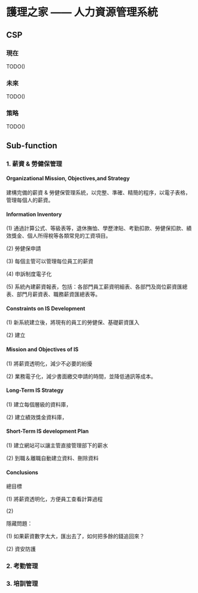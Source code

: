 # 護理之家 —— 人力資源管理系統

## CSP

### 現在

TODO()

### 未來

TODO()

### 策略

TODO()

## Sub-function

### 1. 薪資 & 勞健保管理

#### Organizational Mission, Objectives,and Strategy

建構完備的薪資 & 勞健保管理系統，以完整、準確、精簡的程序，以電子表格，管理每個人的薪資。

#### Information Inventory

(1) 通過計算公式、等級表等，退休撫恤、學歷津貼、考勤扣款、勞健保扣款、績效獎金、個人所得稅等各類常見的工資項目。

(2) 勞健保申請

(3) 每個主管可以管理每位員工的薪資

(4) 申訴制度電子化

(5) 系統內建薪資報表，包括：各部門員工薪資明細表、各部門及崗位薪資匯總表、部門月薪資表、職務薪資匯總表等。

<!-- 部門及崗位薪資多月總和表、部門及崗位多月薪資對比表、員工薪資多月合計表 -->

<!-- (6) 員工健康檢查管理 -->

#### Constraints on IS Development

(1) 新系統建立後，將現有的員工的勞健保、基礎薪資匯入

(2) 建立

#### Mission and Objectives of IS

(1) 將薪資透明化，減少不必要的紛擾

(2) 業務電子化，減少書面繳交申請的時間，並降低通訊等成本。

#### Long-Term IS Strategy

(1) 建立每個層級的資料庫，

(2) 建立績效獎金資料庫，

#### Short-Term IS development Plan

(1) 建立網站可以讓主管直接管理部下的薪水

(2) 到職＆離職自動建立資料、刪除資料

#### Conclusions

總目標

(1) 將薪資透明化，方便員工查看計算過程

(2) 

隱藏問題：

(1) 如果薪資數字太大，匯出去了，如何把多餘的錢追回來？

(2) 資安防護


### 2. 考勤管理

### 3. 培訓管理
